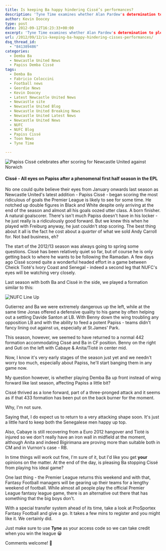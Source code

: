 ```yaml
---
title: Is keeping Ba happy hindering Cissé’s performances?
description: 'Tyne Time examines whether Alan Pardew's determination to please Demba Ba is hindering the chances of once free scoring Papiss Cisse.'
author: Kevin Doocey
type: post
date: 2012-09-12T16:23:33+00:00
excerpt: 'Tyne Time examines whether Alan Pardew's determination to please Demba Ba is hindering the chances of once free scoring Papiss Cisse.'
url: /2012/09/12/is-keeping-ba-happy-hindering-cisses-performances/
dsq_thread_id:
  - "841389486"
categories:
  - Demba Ba
  - Newcastle United News
  - Papiss Demba Cissé
tags:
  - Demba Ba
  - Fabricio Coloccini
  - Football news
  - Geordie News
  - Kevin Doocey
  - Latest Newcastle United News
  - Newcastle site
  - Newcastle United Blog
  - Newcastle United Breaking News
  - Newcastle United Latest News
  - Newcastle United News
  - NUFC
  - NUFC Blog
  - Papiss Cissé
  - Toon News
  - Tyne Time

---
```

![Papiss Cissé celebrates after scoring for Newcastle United against Norwich](http://www.tynetime.com/wp-content/uploads/2012/09/Papiss_Cisse-Norwich.jpg "Papiss_Cisse-Norwich")

#### Cissé - All eyes on Papiss after a phenomenal first half season in the EPL

No one could quite believe their eyes from January onwards last season as Newcastle United's latest addition - Papiss Cissé - began scoring the most ridiculous of goals the Premier League is likely to see for some time. He notched up double figures in Black and White despite only arriving at the end of the season and almost all his goals oozed utter class. A born finisher. A natural goalscorer. There's isn't much Papiss doesn't have in his locker - he just really is a ridiculously good forward. But we knew this when he played with Freiburg  anyway, he just couldn't stop scoring. The best thing about it all is the fact he cost about a _quarter_ of what we sold Andy Carroll for. Not bad business, eh?

The start of the 2012/13 season was always going to spring some questions. Cissé has been relatively quiet so far, but of course he is only getting back to where he wants to be following the Ramadan. A few days ago Cissé scored quite a wonderful headed effort in a game between Cheick Tioté's Ivory Coast and Senegal - indeed a second leg that NUFC's eyes will be watching very closely.

Last season with both Ba and Cissé in the side, we played a formation similar to this:

![NUFC Line Up](http://www.tynetime.com/wp-content/uploads/2012/09/NUFC-2011-12-Line-Up.jpg "NUFC-2011-12-Line-Up")

Gutierrez and Ba we were extremely dangerous up the left, while at the same time Jonas offered a defensive quality to his game by often helping out a settling Davide Santon at LB. With Benny down the wing troubling any opposition LB and with the ability to feed a potent Papiss - teams didn't fancy lining out against us, especially at St.James' Park.

This season, however, we seemed to have returned to a normal 442 formation accommodating Cissé and Ba in CF position. Benny on the right and Guti on the left with Cabaye & Anita/Tioté in center mid.

Now, I know it's very early stages of the season just yet and we needn't worry too much, especially about Papiss, he'll start banging them in any game now.

My question however, is whether playing Demba Ba up front instead of wing forward like last season, affecting Papiss a little bit?

Cissé thrived as a lone forward, part of a three-pronged attack and it seems as if that 433 formation has been put on the back burner for the moment.

Why, I'm not sure.

Saying that, I do expect us to return to a very attacking shape soon. It's just a little hard to keep both the Senegalese men happy up top.

Also, Cabaye is still recovering from a Euro 2012 hangover and Tioté is injured so we don't really have an iron wall in midfield at the moment, although Anita and indeed Bigirimana are proving more than suitable both in CM and in Vurnon's case - RB.

In time things will work out fine, I'm sure of it, but I'd like you get **your** opinions on the matter. At the end of the day, is pleasing Ba stopping Cissé from playing his ideal game?

One last thing - the Premier League returns this weekend and with that, Fantasy Football managers will be gearing up their teams for a lengthy weekend of football. While almost all people play the official Premier League fantasy league game, there is an alternative out there that has something that the big boys don't.

With a special transfer system ahead of its time, take a look at ProSportex Fantasy Football and give a go. It takes a few mins to register and you might like it. We certainly did.

Just make sure to use **Tyne** as your access code so we can take credit when you win the league 😀

Comments welcome! 🙂
